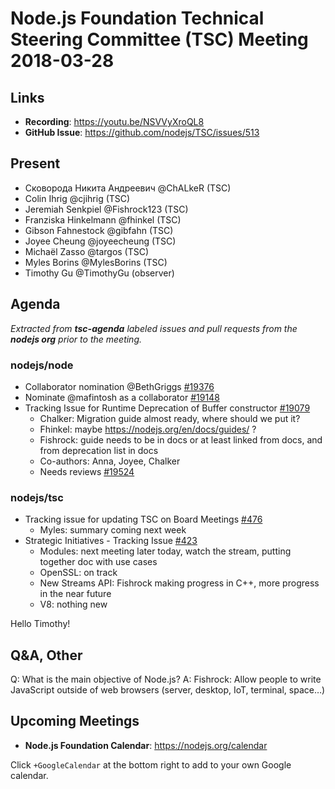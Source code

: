 # Node.js Foundation Technical Steering Committee (TSC) Meeting 2018-03-28

## Links

* **Recording**:  https://youtu.be/NSVVyXroQL8
* **GitHub Issue**: https://github.com/nodejs/TSC/issues/513

## Present

* Сковорода Никита Андреевич @ChALkeR (TSC)
* Colin Ihrig @cjihrig (TSC)
* Jeremiah Senkpiel @Fishrock123 (TSC)
* Franziska Hinkelmann @fhinkel (TSC)
* Gibson Fahnestock @gibfahn (TSC)
* Joyee Cheung @joyeecheung (TSC)
* Michaël Zasso @targos (TSC)
* Myles Borins @MylesBorins (TSC)
* Timothy Gu @TimothyGu (observer)

## Agenda

*Extracted from **tsc-agenda** labeled issues and pull requests from the **nodejs org** prior to the meeting.*

### nodejs/node

* Collaborator nomination @BethGriggs [#19376](https://github.com/nodejs/node/issues/19376)
* Nominate @mafintosh as a collaborator [#19148](https://github.com/nodejs/node/issues/19148)
* Tracking Issue for Runtime Deprecation of Buffer constructor [#19079](https://github.com/nodejs/node/issues/19079)
  * Chalker: Migration guide almost ready, where should we put it?
  * Fhinkel: maybe https://nodejs.org/en/docs/guides/ ?
  * Fishrock: guide needs to be in docs or at least linked from docs, and from deprecation list in docs
  * Co-authors: Anna, Joyee, Chalker
  * Needs reviews [#19524](https://github.com/nodejs/node/pull/19524)

### nodejs/tsc

* Tracking issue for updating TSC on Board Meetings [#476](https://github.com/nodejs/TSC/issues/476)
  * Myles: summary coming next week
* Strategic Initiatives - Tracking Issue [#423](https://github.com/nodejs/TSC/issues/423)
  * Modules: next meeting later today, watch the stream, putting together doc with use cases
  * OpenSSL: on track
  * New Streams API: Fishrock making progress in C++, more progress in the near future
  * V8: nothing new

Hello Timothy!

## Q&A, Other

Q: What is the main objective of Node.js?
A: Fishrock: Allow people to write JavaScript outside of web browsers (server, desktop, IoT, terminal, space…)

## Upcoming Meetings

* **Node.js Foundation Calendar**: https://nodejs.org/calendar

Click `+GoogleCalendar` at the bottom right to add to your own Google calendar.

